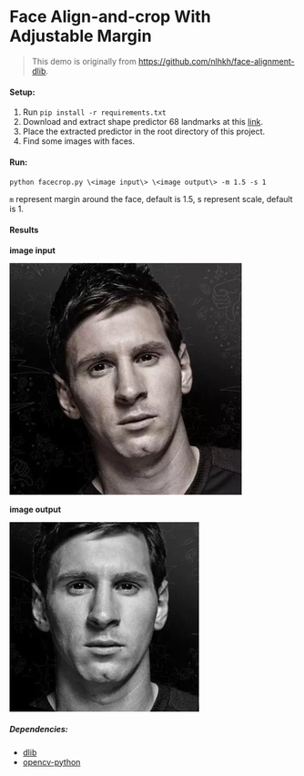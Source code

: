# Face Align-and-crop With Adjustable Margin

> This demo is originally from https://github.com/nlhkh/face-alignment-dlib.

#### Setup:

1. Run `pip install -r requirements.txt`
2. Download and extract shape predictor 68 landmarks at this [link](http://dlib.net/files/shape_predictor_68_face_landmarks.dat.bz2).
3. Place the extracted predictor in the root directory of this project.
4. Find some images with faces.

#### Run:

```
python facecrop.py \<image input\> \<image output\> -m 1.5 -s 1
```

`m` represent margin around the face, default is 1.5, s represent scale, default is 1.

#### Results

**image input**

![Messi](./Messi.jpg)

**image output**

![res](./res.jpg)


##### Dependencies:

- [dlib](http://dlib.net/)
- [opencv-python](http://docs.opencv.org/3.0-beta/doc/py_tutorials/py_tutorials.html)